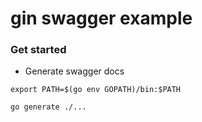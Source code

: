 # gin swagger example

### Get started

- Generate swagger docs

```
export PATH=$(go env GOPATH)/bin:$PATH

go generate ./...
```